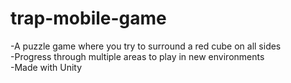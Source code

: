# trap-mobile-game
-A puzzle game where you try to surround a red cube on all sides\
-Progress through multiple areas to play in new environments\
-Made with Unity


